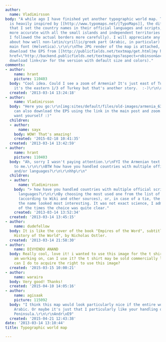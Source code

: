 ```yaml
---
author:
  name: Vladimirsson
body: "A while ago I have finished yet another typographic world map. The project
  is heavily inspired by [[http://www.typomaps.net/|TypoMaps]], the difference being
  that I set the country names in their official languages and scripts, and was being
  more accurate with all the small islands and independent territories (also I think
  I followed the actual borders more carefully). I will appreciate any comments, especially
  about how well non-latin/cyrillic/greek part (Arabic, in particular) matches the
  main font (Helvetica).\r\n\r\nThe JPG render of the map is attached, or you can
  download the EPS from [[http://publicfields.net/textmap/get.html|my homepage]] (<a
  href=\"http://backend.publicfields.net/textmap/eps?aspect=robinson&ocean=0.901961,0.643137,0.184314,0.407843&main1=0.576471,0.0784314,0.545098,0.0627451&main2=0.0980392,0.827451,0.513725,0.0901961&main3=0.552941,0.215686,0.341176,0.203922&main4=0.0823529,0.470588,0.509804,0.0509804&main5=0.282353,0.152941,0.631373,0.0823529&ice2=0.0431373,0.180392,0.0823529,0.00392157&ice5=0.105882,0.0705882,0.141176,0.0117647&ice1=0.160784,0.0431373,0.137255,0.00784314&ice3=0.160784,0.0509804,0.0941176,0.00784314&iceneutral=0,0,0,0.0588235&\">direct
  download link</a> for the version with default size and colors)."
comments:
- author:
    name: hrant
    picture: 110403
  body: "Cool idea. Could I see a zoom of Armenia? It's just east of Turkey. Actually
    it's the eastern 1/3 of Turkey but that's another story.  :-)\r\n\r\nhhp\r\n"
  created: '2013-03-14 13:24:18'
- author:
    name: Vladimirsson
  body: "Here you go:\r\n[img:sites/default/files/old-images/armenia_6324.png]\r\n\r\nYou
    can also download the EPS using the link in the main post and zoom whatever you
    want yourself :)"
  children:
  - author:
      name: sayx
    body: WOW! That's amazing!
    created: '2015-02-18 10:41:35'
  created: '2013-03-14 13:42:59'
- author:
    name: hrant
    picture: 110403
  body: "Ah, sorry I wasn't paying attention.\r\nFYI the Armenian text looks fine
    to me.\r\n\r\nBTW how have you handled countries with multiple official scripts
    and/or languages?\r\n\r\nhhp\r\n"
  children:
  - author:
      name: Vladimirsson
    body: "> how have you handled countries with multiple official scripts and/or
      languages?\r\n\r\nBy choosing the most used one from the list of official languages
      (according to Wiki and other sources), or, in case of a tie, the one in which
      the name looked most interesting. It was not exact science, I admit, but most
      of the times the choice was quite clear."
    created: '2013-03-14 13:52:34'
  created: '2013-03-14 13:45:15'
- author:
    name: dudefellow
  body: It is like the cover of the book "Empires of the Word", subtitled "A Language
    History of the World", by Nicholas Ostler.
  created: '2013-03-14 21:58:30'
- author:
    name: DIVYENDU ANAND
  body: Really cool, love it! i wanted to use this image for the t shirt design I
    am working on, can I use it? the t shirt may be sold commercially later. what
    can I do to acquire the right to use this image?
  created: '2015-03-15 10:00:21'
- author:
    name: waraira
  body: Very good! Thanks!
  created: '2015-04-10 14:05:16'
- author:
    name: agisaak
    picture: 115092
  body: "I think this map would look particularly nice if the entire world adopted
    Arabic. Or maybe it's just that I particularly like your handling of the Arabian
    Peninsula.\r\n\r\nAndr\xE9"
  created: '2015-04-21 12:43:38'
date: '2013-03-14 13:10:44'
title: Typographic world map

---
```

